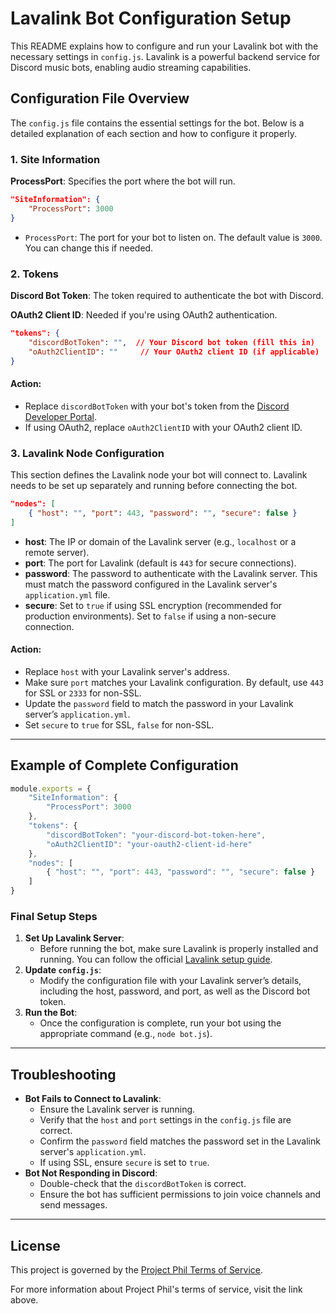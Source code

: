 # Lavalink Bot Configuration Setup

This README explains how to configure and run your Lavalink bot with the necessary settings in `config.js`. Lavalink is a powerful backend service for Discord music bots, enabling audio streaming capabilities.

## Configuration File Overview

The `config.js` file contains the essential settings for the bot. Below is a detailed explanation of each section and how to configure it properly.

### 1. Site Information

**ProcessPort**: Specifies the port where the bot will run.

```json
"SiteInformation": {
    "ProcessPort": 3000
}
```
- `ProcessPort`: The port for your bot to listen on. The default value is `3000`. You can change this if needed.

### 2. Tokens

**Discord Bot Token**: The token required to authenticate the bot with Discord.

**OAuth2 Client ID**: Needed if you're using OAuth2 authentication.

```json
"tokens": {
    "discordBotToken": "",  // Your Discord bot token (fill this in)
    "oAuth2ClientID": ""     // Your OAuth2 client ID (if applicable)
}
```
#### Action:
- Replace `discordBotToken` with your bot's token from the [Discord Developer Portal](https://discord.com/developers/applications).
- If using OAuth2, replace `oAuth2ClientID` with your OAuth2 client ID.

### 3. Lavalink Node Configuration

This section defines the Lavalink node your bot will connect to. Lavalink needs to be set up separately and running before connecting the bot.

```json
"nodes": [
    { "host": "", "port": 443, "password": "", "secure": false }
]
```
- **host**: The IP or domain of the Lavalink server (e.g., `localhost` or a remote server).
- **port**: The port for Lavalink (default is `443` for secure connections).
- **password**: The password to authenticate with the Lavalink server. This must match the password configured in the Lavalink server's `application.yml` file.
- **secure**: Set to `true` if using SSL encryption (recommended for production environments). Set to `false` if using a non-secure connection.

#### Action:
- Replace `host` with your Lavalink server's address.
- Make sure `port` matches your Lavalink configuration. By default, use `443` for SSL or `2333` for non-SSL.
- Update the `password` field to match the password in your Lavalink server’s `application.yml`.
- Set `secure` to `true` for SSL, `false` for non-SSL.

---
## Example of Complete Configuration
```javascript
module.exports = {
    "SiteInformation": {
        "ProcessPort": 3000
    },
    "tokens": {
        "discordBotToken": "your-discord-bot-token-here",
        "oAuth2ClientID": "your-oauth2-client-id-here"
    },
    "nodes": [
        { "host": "", "port": 443, "password": "", "secure": false }
    ]
}
```

### Final Setup Steps
1. **Set Up Lavalink Server**:
   - Before running the bot, make sure Lavalink is properly installed and running. You can follow the official [Lavalink setup guide](https://github.com/freyacodes/Lavalink).
2. **Update `config.js`**:
   - Modify the configuration file with your Lavalink server’s details, including the host, password, and port, as well as the Discord bot token.
3. **Run the Bot**:
   - Once the configuration is complete, run your bot using the appropriate command (e.g., `node bot.js`).

---
## Troubleshooting
- **Bot Fails to Connect to Lavalink**:
   - Ensure the Lavalink server is running.
   - Verify that the `host` and `port` settings in the `config.js` file are correct.
   - Confirm the `password` field matches the password set in the Lavalink server's `application.yml`.
   - If using SSL, ensure `secure` is set to `true`.
- **Bot Not Responding in Discord**:
   - Double-check that the `discordBotToken` is correct.
   - Ensure the bot has sufficient permissions to join voice channels and send messages.
---
## License

This project is governed by the [Project Phil Terms of Service](https://projectphil.co.uk/tos).

For more information about Project Phil's terms of service, visit the link above.
